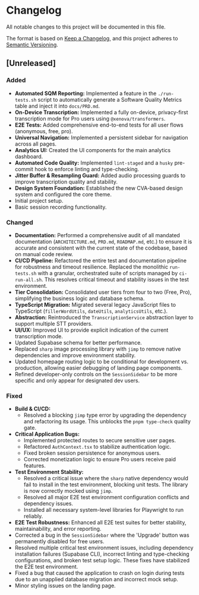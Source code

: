 # Changelog

All notable changes to this project will be documented in this file.

The format is based on [Keep a Changelog](https://keepachangelog.com/en/1.0.0/),
and this project adheres to [Semantic Versioning](https://semver.org/spec/v2.0.0.html).

## [Unreleased]

### Added
- **Automated SQM Reporting:** Implemented a feature in the `./run-tests.sh` script to automatically generate a Software Quality Metrics table and inject it into `docs/PRD.md`.
- **On-Device Transcription:** Implemented a fully on-device, privacy-first transcription mode for Pro users using `@xenova/transformers`.
- **E2E Tests:** Added comprehensive end-to-end tests for all user flows (anonymous, free, pro).
- **Universal Navigation:** Implemented a persistent sidebar for navigation across all pages.
- **Analytics UI:** Created the UI components for the main analytics dashboard.
- **Automated Code Quality:** Implemented `lint-staged` and a `husky` pre-commit hook to enforce linting and type-checking.
- **Jitter Buffer & Resampling Guard:** Added audio processing guards to improve transcription quality and stability.
- **Design System Foundation:** Established the new CVA-based design system and configured the core theme.
- Initial project setup.
- Basic session recording functionality.

### Changed
- **Documentation:** Performed a comprehensive audit of all mandated documentation (`ARCHITECTURE.md`, `PRD.md`, `ROADMAP.md`, etc.) to ensure it is accurate and consistent with the current state of the codebase, based on manual code review.
- **CI/CD Pipeline:** Refactored the entire test and documentation pipeline for robustness and timeout resilience. Replaced the monolithic `run-tests.sh` with a granular, orchestrated suite of scripts managed by `ci-run-all.sh`. This resolves critical timeout and stability issues in the test environment.
- **Tier Consolidation:** Consolidated user tiers from four to two (Free, Pro), simplifying the business logic and database schema.
- **TypeScript Migration:** Migrated several legacy JavaScript files to TypeScript (`fillerWordUtils`, `dateUtils`, `analyticsUtils`, etc.).
- **Abstraction:** Reintroduced the `TranscriptionService` abstraction layer to support multiple STT providers.
- **UI/UX:** Improved UI to provide explicit indication of the current transcription mode.
- Updated Supabase schema for better performance.
- Replaced `sharp` image processing library with `jimp` to remove native dependencies and improve environment stability.
- Updated homepage routing logic to be conditional for development vs. production, allowing easier debugging of landing page components.
- Refined developer-only controls on the `SessionSidebar` to be more specific and only appear for designated dev users.

### Fixed
- **Build & CI/CD:**
  - Resolved a blocking `jimp` type error by upgrading the dependency and refactoring its usage. This unblocks the `pnpm type-check` quality gate.
- **Critical Application Bugs:**
  - Implemented protected routes to secure sensitive user pages.
  - Refactored `AuthContext.tsx` to stabilize authentication logic.
  - Fixed broken session persistence for anonymous users.
  - Corrected monetization logic to ensure Pro users receive paid features.
- **Test Environment Stability:**
  - Resolved a critical issue where the `sharp` native dependency would fail to install in the test environment, blocking unit tests. The library is now correctly mocked using `jimp`.
  - Resolved all major E2E test environment configuration conflicts and dependency issues.
  - Installed all necessary system-level libraries for Playwright to run reliably.
- **E2E Test Robustness:** Enhanced all E2E test suites for better stability, maintainability, and error reporting.
- Corrected a bug in the `SessionSidebar` where the 'Upgrade' button was permanently disabled for free users.
- Resolved multiple critical test environment issues, including dependency installation failures (Supabase CLI), incorrect linting and type-checking configurations, and broken test setup logic. These fixes have stabilized the E2E test environment.
- Fixed a bug that caused the application to crash on login during tests due to an unapplied database migration and incorrect mock setup.
- Minor styling issues on the landing page.
